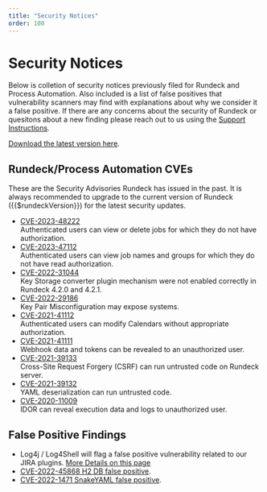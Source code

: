 ```yaml
---
title: "Security Notices"
order: 100
---
```


# Security Notices

Below is colletion of security notices previously filed for Rundeck and Process Automation.  Also included is a list of false positives that vulnerability scanners may find with explanations about why we consider it a false positive.  If there are any concerns about the security of Rundeck or quesitons about a new finding please reach out to us using the [Support Instructions](/about/getting-help.md).

[Download the latest version here](https://download.rundeck.com).

## Rundeck/Process Automation CVEs

These are the Security Advisories Rundeck has issued in the past.  It is always recommended to upgrade to the current version of Rundeck ({{$rundeckVersion}}) for the latest security updates.

* [CVE-2023-48222](cve-2023-48222.md)<br>
    Authenticated users can view or delete jobs for which they do not have authorization.
* [CVE-2023-47112](cve-2023-47112.md)<br>
    Authenticated users can view job names and groups for which they do not have read authorization.
* [CVE-2022-31044](cve-2022-31044.md)<br>
    Key Storage converter plugin mechanism were not enabled correctly in Rundeck 4.2.0 and 4.2.1.
* [CVE-2022-29186](cve-2022-29186.md)<br>
    Key Pair Misconfiguration may expose systems.
* [CVE-2021-41112](cve-2021-41112.md)<br>
    Authenticated users can modify Calendars without appropriate authorization.
* [CVE-2021-41111](cve-2021-41111.md)<br>
    Webhook data and tokens can be revealed to an unauthorized user.
* [CVE-2021-39133](cve-2021-39133.md)<br>
    Cross-Site Request Forgery (CSRF) can run untrusted code on Rundeck server.
* [CVE-2021-39132](cve-2021-39132.md)<br>
    YAML deserialization can run untrusted code.
* [CVE-2020-11009](cve-2020-11009.md)<br>
    IDOR can reveal execution data and logs to unauthorized user.

## False Positive Findings

* Log4j / Log4Shell will flag a false positive vulnerability related to our JIRA plugins. [More Details on this page](log4j.md)
* [CVE-2022-45868 H2 DB false positive](cve-2022-45868.md).
* [CVE-2022-1471 SnakeYAML false positive](cve-2022-1471.md).